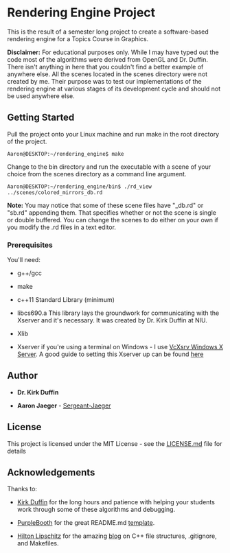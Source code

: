# Rendering Engine Project

This is the result of a semester long project to create a software-based rendering engine for a Topics Course in Graphics.

**Disclaimer:** For educational purposes only. While I may have typed out the code most of the algorithms were derived from OpenGL and Dr. Duffin. There isn't anything in here that you couldn't find a better example of anywhere else. All the scenes located in the scenes directory were not created by me. Their purpose was to test our implementations of the rendering engine at various stages of its development cycle and should not be used anywhere else.

## Getting Started

Pull the project onto your Linux machine and run make in the root directory of the project.

```
Aaron@DESKTOP:~/rendering_engine$ make
```

Change to the bin directory and run the executable with a scene of your choice from the scenes directory as a command line argument.

```
Aaron@DESKTOP:~/rendering_engine/bin$ ./rd_view ../scenes/colored_mirrors_db.rd
```
**Note:** You may notice that some of these scene files have "_db.rd" or "sb.rd" appending them. That specifies whether or not the scene is single or double buffered. You can change the scenes to do either on your own if you modify the .rd files in a text editor.

### Prerequisites

You'll need:

* g++/gcc

* make

* c++11 Standard Library (minimum)

* libcs690.a This library lays the groundwork for communicating with the Xserver and it's necessary. It was created by Dr. Kirk Duffin at NIU.

* Xlib

* Xserver if you're using a terminal on Windows - I use [VcXsrv Windows X Server](https://sourceforge.net/projects/vcxsrv/). A good guide to setting this Xserver up can be found [here](https://seanthegeek.net/234/graphical-linux-applications-bash-ubuntu-windows/)

## Author

* **Dr. Kirk Duffin** 

* **Aaron Jaeger** - [Sergeant-Jaeger](https://github.com/Sergeant-Jaeger)

## License

This project is licensed under the MIT License - see the [LICENSE.md](LICENSE.md) file for details

## Acknowledgements

Thanks to: 

* [Kirk Duffin](http://graphics.cs.niu.edu/people/duffin/) for the long hours and patience with helping your students work through some of these algorithms and debugging.

* [PurpleBooth](https://github.com/PurpleBooth) for the great README.md [template](https://gist.github.com/PurpleBooth/109311bb0361f32d87a2#file-readme-template-md).

* [Hilton Lipschitz](https://hiltmon.com/about/) for the amazing [blog](https://hiltmon.com/blog/2013/07/03/a-simple-c-plus-plus-project-structure/) on C++ file structures, .gitignore, and Makefiles.